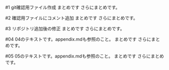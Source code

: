 #1
git確認用ファイル作成
まとめです
さらにまとめです。

#2
確認用ファイルにコメント追加
まとめです
さらにまとめです。

#3
リポジトリ追加後の修正
まとめです
さらにまとめです。

#04
04のテキストです。appendix.mdも参照のこと。
まとめです
さらにまとめです。

#05
05のテキストです。appendix.mdも参照のこと。
まとめです
さらにまとめです。